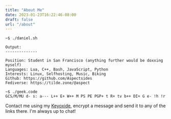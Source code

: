 ```yaml
---
title: "About Me"
date: 2023-01-23T16:22:46-08:00
draft: false
url: "/about"
---
```


```shell
~$ ./daniel.sh

Output:
--------------

Position: Student in San Francisco (anything further would be doxxing myself)
Languages: Lua, C++, Bash, JavaScript, Python
Interests: Linux, Selfhosting, Music, Biking
Github: https://github.com/Aspectsides
Fediverse: https://tilde.zone/@aspect
```
```shell
~$ ./geek.code
GCS/M/MU d- s: a--- L++ E+ W++ M PS PE PGP+ t R+ tv b++ DI+ G e- !h !r
```


Contact me using my [Keyoxide](https://keyoxide.org/87115B4FA47081F4323F363894EE61D3896CEA6B), encrypt a message and send it to any of the links there. I'm always up to chat!
